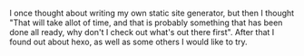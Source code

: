 
I once thought about writing my own static site generator, but then I thought "That will take allot of time, and that is probably something that has been done all ready, why don't I check out what's out there first". After that I found out about hexo, as well as some others I would like to try.